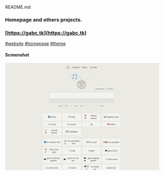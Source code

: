 README.md
###
### Homepage and others projects.
### [https://gabc.tk](https://gabc.tk)
[#website](https://github.com/topics/website?l=html&o=desc&s=updated)
[#homepage](https://github.com/topics/homepage?l=html&o=desc&s=updated)
[#theme](https://github.com/topics/theme?l=html&o=desc&s=updated)

#### Screenshot
![screenshot](/img/screenshot.png)
